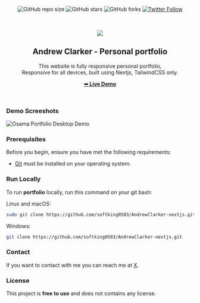<div align="center">
  
  ![GitHub repo size](https://img.shields.io/github/repo-size/osamajavaid/portfolio)
  ![GitHub stars](https://img.shields.io/github/stars/osamajavaid/portfolio?style=social)
  ![GitHub forks](https://img.shields.io/github/forks/osamajavaid/portfolio?style=social)
  [![Twitter Follow](https://img.shields.io/twitter/follow/iosamajavaid?style=social)](https://twitter.com/intent/follow?screen_name=iosamajavaid)

  <br />
  <br />
  
  <img src="./public/readme-images/moj.png" />

  <h2 align="center">Andrew Clarker - Personal portfolio</h2>

This website is fully responsive personal portfolio, <br />Responsive for all devices, built using Nextjs, TailwindCSS only.

<a href="https://andrewclarker-nextjs.vercel.app/"><strong>➥ Live Demo</strong></a>

</div>

<br />

### Demo Screeshots

![Osama Portfolio Desktop Demo](./public/readme-images/portfolio.png "Desktop Demo")

### Prerequisites

Before you begin, ensure you have met the following requirements:

- [Git](https://git-scm.com/downloads "Download Git") must be installed on your operating system.

### Run Locally

To run **portfolio** locally, run this command on your git bash:

Linux and macOS:

```bash
sudo git clone https://github.com/softking0503/AndrewClarker-nextjs.git
```

Windows:

```bash
git clone https://github.com/softking0503/AndrewClarker-nextjs.git
```

### Contact

If you want to contact with me you can reach me at [X](https://www.x.com/iosamajavaid).

### License

This project is **free to use** and does not contains any license.
